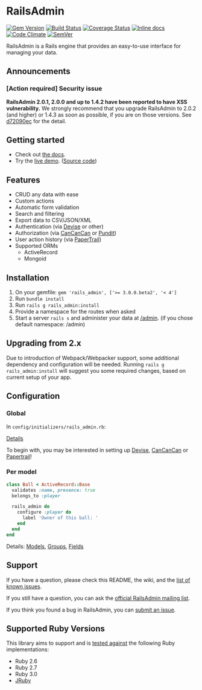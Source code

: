 # RailsAdmin

[![Gem Version](https://img.shields.io/gem/v/rails_admin.svg)][gem]
[![Build Status](https://img.shields.io/github/workflow/status/sferik/rails_admin/Test)][ghactions]
[![Coverage Status](https://img.shields.io/coveralls/sferik/rails_admin.svg)][coveralls]
[![Inline docs](http://inch-ci.org/github/sferik/rails_admin.svg)][inch]
[![Code Climate](https://codeclimate.com/github/sferik/rails_admin.svg)][codeclimate]
[![SemVer](https://api.dependabot.com/badges/compatibility_score?dependency-name=rails_admin&package-manager=bundler&version-scheme=semver)][semver]

[gem]: https://rubygems.org/gems/rails_admin
[ghactions]: https://github.com/railsadminteam/rails_admin/actions
[coveralls]: https://coveralls.io/r/sferik/rails_admin
[inch]: http://inch-ci.org/github/sferik/rails_admin
[codeclimate]: https://codeclimate.com/github/sferik/rails_admin
[semver]: https://dependabot.com/compatibility-score.html?dependency-name=rails_admin&package-manager=bundler&version-scheme=semver

RailsAdmin is a Rails engine that provides an easy-to-use interface for managing your data.

## Announcements

### [Action required] Security issue

**RailsAdmin 2.0.1, 2.0.0 and up to 1.4.2 have been reported to have XSS vulnerability.** We strongly recommend that you upgrade RailsAdmin to 2.0.2 (and higher) or 1.4.3 as soon as possible, if you are on those versions. See [d72090ec](https://github.com/railsadminteam/rails_admin/commit/d72090ec6a07c3b9b7b48ab50f3d405f91ff4375) for the detail.

## Getting started

- Check out [the docs][docs].
- Try the [live demo][demo]. ([Source code][dummy_app])

[demo]: http://rails-admin-tb.herokuapp.com/
[dummy_app]: https://github.com/bbenezech/dummy_app
[docs]: https://github.com/railsadminteam/rails_admin/wiki

## Features

- CRUD any data with ease
- Custom actions
- Automatic form validation
- Search and filtering
- Export data to CSV/JSON/XML
- Authentication (via [Devise](https://github.com/plataformatec/devise) or other)
- Authorization (via [CanCanCan](https://github.com/CanCanCommunity/cancancan) or [Pundit](https://github.com/elabs/pundit))
- User action history (via [PaperTrail](https://github.com/airblade/paper_trail))
- Supported ORMs
  - ActiveRecord
  - Mongoid

## Installation

1. On your gemfile: `gem 'rails_admin', ['>= 3.0.0.beta2', '< 4']`
2. Run `bundle install`
3. Run `rails g rails_admin:install`
4. Provide a namespace for the routes when asked
5. Start a server `rails s` and administer your data at [/admin](http://localhost:3000/admin). (if you chose default namespace: /admin)

## Upgrading from 2.x

Due to introduction of Webpack/Webpacker support, some additional dependency and configuration will be needed.
Running `rails g rails_admin:install` will suggest you some required changes, based on current setup of your app.

## Configuration

### Global

In `config/initializers/rails_admin.rb`:

[Details](https://github.com/railsadminteam/rails_admin/wiki/Base-configuration)

To begin with, you may be interested in setting up [Devise](https://github.com/railsadminteam/rails_admin/wiki/Devise), [CanCanCan](https://github.com/railsadminteam/rails_admin/wiki/Cancancan) or [Papertrail](https://github.com/railsadminteam/rails_admin/wiki/Papertrail)!

### Per model

```ruby
class Ball < ActiveRecord::Base
  validates :name, presence: true
  belongs_to :player

  rails_admin do
    configure :player do
      label 'Owner of this ball: '
    end
  end
end
```

Details: [Models](https://github.com/railsadminteam/rails_admin/wiki/Models), [Groups](https://github.com/railsadminteam/rails_admin/wiki/Groups), [Fields](https://github.com/railsadminteam/rails_admin/wiki/Fields)

## Support

If you have a question, please check this README, the wiki, and the [list of
known issues][troubleshoot].

[troubleshoot]: https://github.com/railsadminteam/rails_admin/wiki/Troubleshoot

If you still have a question, you can ask the [official RailsAdmin mailing
list][list].

[list]: http://groups.google.com/group/rails_admin

If you think you found a bug in RailsAdmin, you can [submit an issue](https://github.com/railsadminteam/rails_admin/issues/new).

## Supported Ruby Versions

This library aims to support and is [tested against][ghactions] the following Ruby implementations:

- Ruby 2.6
- Ruby 2.7
- Ruby 3.0
- [JRuby][]

[jruby]: http://jruby.org/
